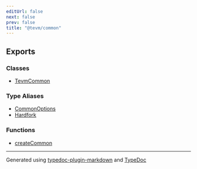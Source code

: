 ```yaml
---
editUrl: false
next: false
prev: false
title: "@tevm/common"
---
```


## Exports

### Classes

- [TevmCommon](/reference/tevm/common/classes/tevmcommon/)

### Type Aliases

- [CommonOptions](/reference/tevm/common/type-aliases/commonoptions/)
- [Hardfork](/reference/tevm/common/type-aliases/hardfork/)

### Functions

- [createCommon](/reference/tevm/common/functions/createcommon/)

***
Generated using [typedoc-plugin-markdown](https://www.npmjs.com/package/typedoc-plugin-markdown) and [TypeDoc](https://typedoc.org/)
